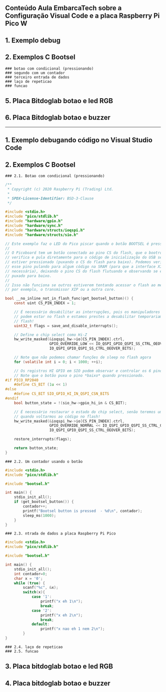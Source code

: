 
## Conteúdo Aula EmbarcaTech sobre a Configuração Visual Code e a placa Raspberry Pi Pico W

## 1. Exemplo debug
## 2. Exemplos C Bootsel
    ### botao com condicional (pressionando)
    ### segundo com um contador
    ### terceiro entrada de dados
    ### laço de repeticao
    ### funcao
## 5. Placa Bitdoglab botao e led RGB
## 6. Placa Bitdoglab botao e buzzer

____________________________________________________________________________________________________________________________________________________________________
## 1. Exemplo debugando código no Visual Studio Code

## 2. Exemplos C Bootsel
    ### 2.1. Botao com condicional (pressionando)
```c
/**
 * Copyright (c) 2020 Raspberry Pi (Trading) Ltd.
 *
 * SPDX-License-Identifier: BSD-3-Clause
 */

#include <stdio.h>
#include "pico/stdlib.h"
#include "hardware/gpio.h"
#include "hardware/sync.h"
#include "hardware/structs/ioqspi.h"
#include "hardware/structs/sio.h"

// Este exemplo faz o LED do Pico piscar quando o botão BOOTSEL é pressionado.
//
// O Picoboard tem um botão conectado ao pino CS do flash, que o bootrom
// verifica e pula diretamente para o código de inicialização do USB se o botão
// estiver pressionado (puxando o CS do flash para baixo). Podemos verificar
// esse pino pulando para algum código na SRAM (para que a interface XIP não seja
// necessária), deixando o pino CS do flash flutuando e observando se ele é
// puxado para baixo.
//
// Isso não funciona se outros estiverem tentando acessar o flash ao mesmo tempo,
// por exemplo, o transmissor XIP ou a outra core.

bool __no_inline_not_in_flash_func(get_bootsel_button)() {
    const uint CS_PIN_INDEX = 1;

    // É necessário desabilitar as interrupções, pois os manipuladores de interrupção
    // podem estar no flash e estamos prestes a desabilitar temporariamente o acesso ao
    // flash!
    uint32_t flags = save_and_disable_interrupts();

    // Define o chip select como Hi-Z
    hw_write_masked(&ioqspi_hw->io[CS_PIN_INDEX].ctrl,
                    GPIO_OVERRIDE_LOW << IO_QSPI_GPIO_QSPI_SS_CTRL_OEOVER_LSB,
                    IO_QSPI_GPIO_QSPI_SS_CTRL_OEOVER_BITS);

    // Note que não podemos chamar funções de sleep no flash agora
    for (volatile int i = 0; i < 1000; ++i);

    // Os registros HI GPIO em SIO podem observar e controlar os 6 pinos QSPI.
    // Note que o botão puxa o pino *baixo* quando pressionado.
#if PICO_RP2040
    #define CS_BIT (1u << 1)
#else
    #define CS_BIT SIO_GPIO_HI_IN_QSPI_CSN_BITS
#endif
    bool button_state = !(sio_hw->gpio_hi_in & CS_BIT);

    // É necessário restaurar o estado do chip select, senão teremos um problema
    // quando voltarmos ao código no flash!
    hw_write_masked(&ioqspi_hw->io[CS_PIN_INDEX].ctrl,
                    GPIO_OVERRIDE_NORMAL << IO_QSPI_GPIO_QSPI_SS_CTRL_OEOVER_LSB,
                    IO_QSPI_GPIO_QSPI_SS_CTRL_OEOVER_BITS);

    restore_interrupts(flags);

    return button_state;
}
```

    ### 2.2. Um contador usando o botão

```c
#include <stdio.h>
#include "pico/stdlib.h"

#include "bootsel.h"

int main() {
    stdio_init_all();
    if (get_bootsel_button()) {
        contador++;
        printf("Bootsel button is pressed  - %d\n", contador);
        sleep_ms(1000);
    }
}

```
    ### 2.3. ntrada de dados a placa Raspberry Pi Pico

```c
#include <stdio.h>
#include "pico/stdlib.h"

#include "bootsel.h"

int main() {
    stdio_init_all();
    int contador=0;
    char x = '0';
    while (true) {
        scanf("%c", &x);
        switch(x){
            case '1':
                printf("x eh 1\n");
                break;
            case '2':
                printf("x eh 2\n");
                break;
            default:
                printf("x nao eh 1 nem 2\n");
        }
}

```
    ### 2.4. laço de repeticao
    ### 2.5. funcao


## 3. Placa bitdoglab botao e led RGB
## 4. Placa bitdoglab botao e buzzer

